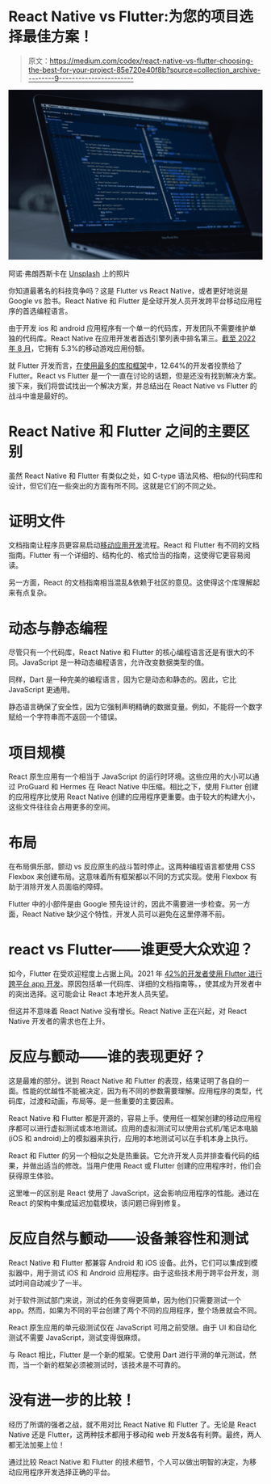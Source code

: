 # React Native vs Flutter:为您的项目选择最佳方案！

> 原文：<https://medium.com/codex/react-native-vs-flutter-choosing-the-best-for-your-project-85e720e40f8b?source=collection_archive---------9----------------------->

![](img/54542aa4a1a131af0b68e218fef3ba9b.png)

阿诺·弗朗西斯卡在 [Unsplash](https://unsplash.com?utm_source=medium&utm_medium=referral) 上的照片

你知道最著名的科技竞争吗？这是 Flutter vs React Native，或者更好地说是 Google vs 脸书。React Native 和 Flutter 是全球开发人员开发跨平台移动应用程序的首选编程语言。

由于开发 ios 和 android 应用程序有一个单一的代码库，开发团队不需要维护单独的代码库。React Native 在应用开发者首选引擎列表中排名第三。[截至 2022 年 8 月](https://www.statista.com/statistics/1326121/top-app-dev-engines-worldwide/)，它拥有 5.3%的移动游戏应用份额。

就 Flutter 开发而言，[在使用最多的库和框架](https://www.statista.com/statistics/793840/worldwide-developer-survey-most-used-frameworks/)中，12.64%的开发者投票给了 Flutter。React vs Flutter 是一个一直在讨论的话题，但是还没有找到解决方案。接下来，我们将尝试找出一个解决方案，并总结出在 React Native vs Flutter 的战斗中谁是最好的。

# React Native 和 Flutter 之间的主要区别

虽然 React Native 和 Flutter 有类似之处，如 C-type 语法风格、相似的代码库和设计，但它们在一些突出的方面有所不同。这就是它们的不同之处。

# 证明文件

文档指南让程序员更容易启动[移动应用开发](https://www.resourcifi.com/blog/app-development-team/)流程。React 和 Flutter 有不同的文档指南。Flutter 有一个详细的、结构化的、格式恰当的指南，这使得它更容易阅读。

另一方面，React 的文档指南相当混乱&依赖于社区的意见。这使得这个库理解起来有点复杂。

# 动态与静态编程

尽管只有一个代码库，React Native 和 Flutter 的核心编程语言还是有很大的不同。JavaScript 是一种动态编程语言，允许改变数据类型的值。

同样，Dart 是一种完美的编程语言，因为它是动态和静态的。因此，它比 JavaScript 更通用。

静态语言确保了安全性，因为它强制声明精确的数据变量。例如，不能将一个数字赋给一个字符串而不返回一个错误。

# 项目规模

React 原生应用有一个相当于 JavaScript 的运行时环境。这些应用的大小可以通过 ProGuard 和 Hermes 在 React Native 中压缩。相比之下，使用 Flutter 创建的应用程序比使用 React Native 创建的应用程序更重要。由于较大的构建大小，这些文件往往会占用更多的空间。

# 布局

在布局俱乐部，颤动 vs 反应原生的战斗暂时停止。这两种编程语言都使用 CSS Flexbox 来创建布局。这意味着所有框架都以不同的方式实现。使用 Flexbox 有助于消除开发人员面临的障碍。

Flutter 中的小部件是由 Google 预先设计的，因此不需要进一步检查。另一方面，React Native 缺少这个特性，开发人员可以避免在这里停滞不前。

# react vs Flutter——谁更受大众欢迎？

如今，Flutter 在受欢迎程度上占据上风。2021 年 [42%的开发者使用 Flutter 进行跨平台 app 开发](https://www.statista.com/statistics/869224/worldwide-software-developer-working-hours/)。原因包括单一代码库、详细的文档指南等。，使其成为开发者中的突出选择。这可能会让 React 本地开发人员失望。

但这并不意味着 React Native 没有增长。React Native 正在兴起，对 React Native 开发者的需求也在上升。

# 反应与颤动——谁的表现更好？

这是最难的部分。说到 React Native 和 Flutter 的表现，结果证明了各自的一面。性能的优越性不能被决定，因为有不同的参数需要理解。应用程序的类型，代码库，过渡和动画，布局等。是一些重要的主要因素。

React Native 和 Flutter 都是开源的，容易上手。使用任一框架创建的移动应用程序都可以进行虚拟测试或本地测试。应用的虚拟测试可以使用台式机/笔记本电脑(iOS 和 android)上的模拟器来执行，应用的本地测试可以在手机本身上执行。

React 和 Flutter 的另一个相似之处是热重装。它允许开发人员并排查看代码的结果，并做出适当的修改。当用户使用 React 或 Flutter 创建的应用程序时，他们会获得原生体验。

这里唯一的区别是 React 使用了 JavaScript，这会影响应用程序的性能。通过在 React 的架构中集成延迟加载模块，该问题已得到修复。

# 反应自然与颤动——设备兼容性和测试

React Native 和 Flutter 都兼容 Android 和 iOS 设备。此外，它们可以集成到模拟器中，用于测试 iOS 和 Android 应用程序。由于这些技术用于跨平台开发，测试时间自动减少了一半。

对于软件测试部门来说，测试的任务变得更简单，因为他们只需要测试一个 app。然而，如果为不同的平台创建了两个不同的应用程序，整个场景就会不同。

React 原生应用的单元级测试仅在 JavaScript 可用之前受限。由于 UI 和自动化测试不需要 JavaScript，测试变得很麻烦。

与 React 相比，Flutter 是一个新的框架。它使用 Dart 进行平滑的单元测试，然而，当一个新的框架必须被测试时，该技术是不可靠的。

# 没有进一步的比较！

经历了所谓的强者之战，就不用对比 React Native 和 Flutter 了。无论是 React Native 还是 Flutter，这两种技术都用于移动和 web 开发&各有利弊。最终，两人都无法加冕上位！

通过比较 React Native 和 Flutter 的技术细节，个人可以做出明智的决定，为移动应用程序开发选择正确的平台。